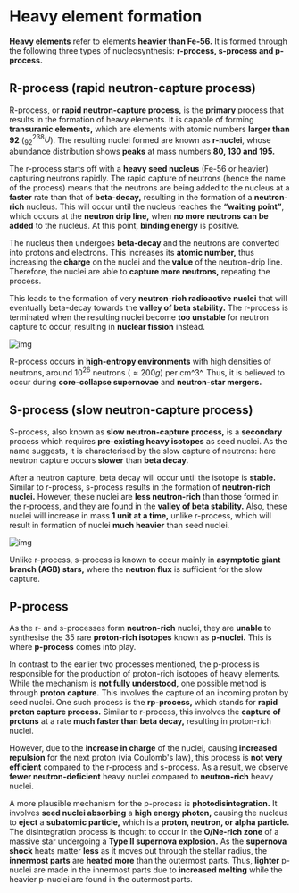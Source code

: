 # Heavy element formation

**Heavy elements** refer to elements **heavier than Fe-56.** It is formed through the following three types of nucleosynthesis: **r-process, s-process and p-process.**

## R-process (rapid neutron-capture process)

R-process, or **rapid neutron-capture process,** is the **primary** process that results in the formation of heavy elements. It is capable of forming **transuranic elements,** which are elements with atomic numbers **larger than 92** ($^{238}_{92}U$). The resulting nuclei formed are known as **r-nuclei**, whose abundance distribution shows **peaks** at mass numbers **80, 130 and 195.** 

The r-process starts off with a **heavy seed nucleus** (Fe-56 or heavier) capturing neutrons rapidly. The rapid capture of neutrons (hence the name of the process) means that the neutrons are being added to the nucleus at a **faster** rate than that of **beta-decay,** resulting in the formation of a **neutron-rich** nucleus. This will occur until the nucleus reaches the **“waiting point”**, which occurs at the **neutron drip line,** when **no more neutrons can be added** to the nucleus. At this point, **binding energy** is positive. 

The nucleus then undergoes **beta-decay** and the neutrons are converted into protons and electrons. This increases its **atomic number,** thus increasing the **charge** on the nuclei and the **value** of the neutron-drip line. Therefore, the nuclei are able to **capture more neutrons,** repeating the process. 

This leads to the formation of very **neutron-rich radioactive nuclei** that will eventually beta-decay towards the **valley of beta stability.** The r-process is terminated when the resulting nuclei become **too unstable** for neutron capture to occur, resulting in **nuclear fission** instead. 

![img](https://lh5.googleusercontent.com/avWSl4MZAk42dDbiDyeBMfNTzauZzwWa4r5CwvaxkrhKRDNxGhJmuxP4ExYFkFKIMVOesVlc38G9nmFoSx-TDXhmaJuDl_9dUajAeYV6Iyj6hpY9vx-HkiX8zDNntCWiJGnPwat8=s0)

R-process occurs in **high-entropy environments** with high densities of neutrons, around $10^{26}$ neutrons ($\approx200g$) per cm^3^. Thus, it is believed to occur during **core-collapse supernovae** and **neutron-star mergers.**

## S-process (slow neutron-capture process)

S-process, also known as **slow neutron-capture process,** is a **secondary** process which requires **pre-existing heavy isotopes** as seed nuclei. As the name suggests, it is characterised by the slow capture of neutrons: here neutron capture occurs **slower** than **beta decay.**

After a neutron capture, beta decay will occur until the isotope is **stable.** Similar to r-process, s-process results in the formation of **neutron-rich nuclei.** However, these nuclei are **less neutron-rich** than those formed in the r-process, and they are found in the **valley of beta stability.** Also, these nuclei will increase in mass **1 unit at a time,** unlike r-process, which will result in formation of nuclei **much heavier** than seed nuclei.

![img](https://lh5.googleusercontent.com/dEFhUo5xHEYnAOJ_iDVQMb35XdBaTYVKDBkHPgcmlkPwfnO8MGQu0gKJAkfJroBU6fvHkTy15tpyrqARrrszGh-GXjzHsvbGky5XhB3oP2QNTtL-WgWYBqcHysGij0kh31aNF2qc=s0)

Unlike r-process, s-process is known to occur mainly in **asymptotic giant branch (AGB) stars,** where the **neutron flux** is sufficient for the slow capture.

## P-process

As the r- and s-processes form **neutron-rich** nuclei, they are **unable** to synthesise the 35 rare **proton-rich isotopes** known as **p-nuclei.** This is where **p-process** comes into play. 

In contrast to the earlier two processes mentioned, the p-process is responsible for the production of proton-rich isotopes of heavy elements. While the mechanism is **not fully understood,** one possible method is through **proton capture.** This involves the capture of an incoming proton by seed nuclei. One such process is the **rp-process,** which stands for **rapid proton capture process.** Similar to r-process, this involves the **capture of protons** at a rate **much faster than beta decay,** resulting in proton-rich nuclei. 

However, due to the **increase in charge** of the nuclei, causing **increased repulsion** for the next proton (via Coulomb's law), this process is **not very efficient** compared to the r-process and s-process. As a result, we observe **fewer neutron-deficient** heavy nuclei compared to **neutron-rich** heavy nuclei. 

A more plausible mechanism for the p-process is **photodisintegration.** It involves **seed nuclei absorbing** a **high energy photon,** causing the nucleus to **eject** a **subatomic particle,** which is a **proton, neutron, or alpha particle.** The disintegration process is thought to occur in the **O/Ne-rich zone** of a massive star undergoing a **Type II supernova explosion.** As the **supernova shock** heats matter **less** as it moves out through the stellar radius, the **innermost parts** are **heated more** than the outermost parts. Thus, **lighter** p-nuclei are made in the innermost parts due to **increased melting** while the heavier p-nuclei are found in the outermost parts. 